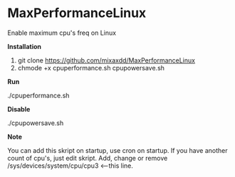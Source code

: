 # MaxPerformanceLinux
Enable maximum cpu's freq on Linux

<b>Installation</b>

1. git clone https://github.com/mixaxdd/MaxPerformanceLinux
2. chmode +x  cpuperformance.sh cpupowersave.sh

<b>Run</b>

./cpuperformance.sh

<b>Disable</b>

./cpupowersave.sh

<b>Note</b>

You can add this skript on startup, use cron on startup.
If you have another count of cpu's, just edit skript. Add, change or remove /sys/devices/system/cpu/cpu3 <--this line.

